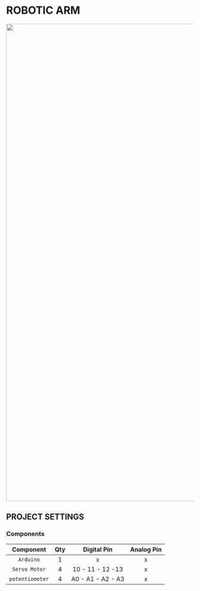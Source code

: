 # ROBOTIC ARM
> 

<p align="center">
  <a href="https://oficialexdev.github.io/portifolio/#/" target="_blank"><img src=".arm.gif" width="1280" alt="example" /></a>
</p>

## PROJECT SETTINGS
 
### Components
 
| Component | Qty | Digital Pin | Analog Pin |
| :----------: | :---------: |  :---------: |:---------: |
| `Arduino` | 1 |  x|x|
| `Servo Motor` | 4 | 10 - 11 - 12 -13 |x|
| `potentiometer` | 4 | A0 - A1 - A2 -  A3 |x|
